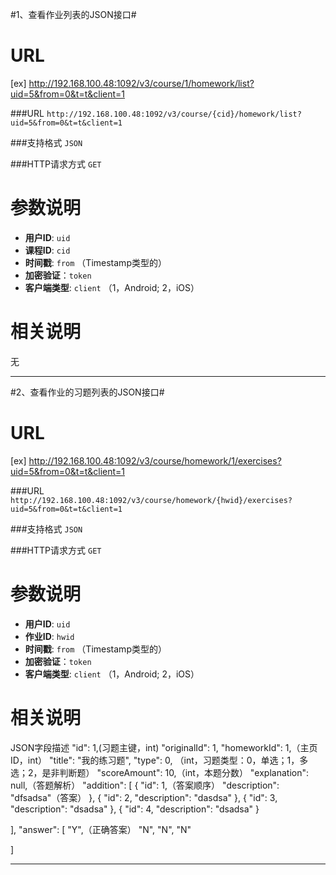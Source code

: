 #1、查看作业列表的JSON接口#

URL
====
[ex] http://192.168.100.48:1092/v3/course/1/homework/list?uid=5&from=0&t=t&client=1

###URL `http://192.168.100.48:1092/v3/course/{cid}/homework/list?uid=5&from=0&t=t&client=1`

###支持格式 `JSON`

###HTTP请求方式 `GET`

参数说明
====

+ **用户ID**: `uid` 
+ **课程ID**: `cid`
+ **时间戳**: `from`   （Timestamp类型的）
+ **加密验证**：`token`  
+ **客户端类型**: `client`  （1，Android; 2，iOS）

相关说明
===
无

******

#2、查看作业的习题列表的JSON接口#

URL
====
[ex] http://192.168.100.48:1092/v3/course/homework/1/exercises?uid=5&from=0&t=t&client=1

###URL `http://192.168.100.48:1092/v3/course/homework/{hwid}/exercises?uid=5&from=0&t=t&client=1`

###支持格式 `JSON`

###HTTP请求方式 `GET`

参数说明
====

+ **用户ID**: `uid` 
+ **作业ID**: `hwid`
+ **时间戳**: `from`   （Timestamp类型的）
+ **加密验证**：`token`  
+ **客户端类型**: `client`  （1，Android; 2，iOS）

相关说明
===
JSON字段描述
"id": 1,(习题主键，int)
"originalId": 1,
"homeworkId": 1,（主页ID，int）
"title": "我的练习题",
"type": 0, （int，习题类型：0，单选；1，多选；2，是非判断题）
"scoreAmount": 10,（int，本题分数）
"explanation": null,（答题解析）
"addition": [
    {
        "id": 1,（答案顺序）
        "description": "dfsadsa"（答案）
    },
    {
        "id": 2,
        "description": "dasdsa"
    },
    {
        "id": 3,
        "description": "dsadsa"
    },
    {
        "id": 4,
        "description": "dsadsa"
    }

],
"answer": [
    "Y",（正确答案）
    "N",
    "N",
    "N"

]

******